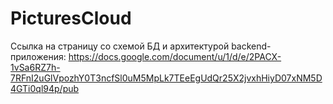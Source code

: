 # PicturesCloud

Ссылка на страницу со схемой БД и архитектурой backend-приложения: https://docs.google.com/document/u/1/d/e/2PACX-1vSa6RZ7h-7RFnI2uGlVpozhY0T3ncfSl0uM5MpLk7TEeEgUdQr25X2jvxhHiyD07xNM5D4GTi0ql94p/pub